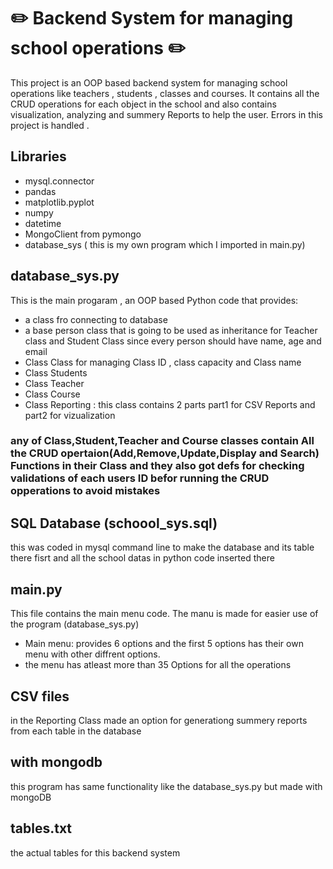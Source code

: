 # :pencil2: Backend System for managing school operations :pencil2:
This project is an OOP based backend system for managing school operations like teachers , students , classes and courses.
It contains all the CRUD operations for each object in the school and also contains visualization, analyzing and summery Reports to help the user.
Errors  in this project is handled .
## Libraries 
- mysql.connector
- pandas 
- matplotlib.pyplot
- numpy
- datetime
- MongoClient from pymongo
- database_sys ( this is my own program which I imported in main.py)
## database_sys.py 
This is the main progaram , an OOP based Python code that provides:
- a class fro connecting to database
- a base person class that is going to be used as inheritance for Teacher class and Student Class since every person should have name, age and email 
- Class Class for managing Class ID , class capacity and Class name
- Class Students
- Class Teacher
- Class Course
- Class Reporting : this class contains 2 parts part1 for CSV Reports and part2 for vizualization
### any of Class,Student,Teacher and Course classes contain All the CRUD opertaion(Add,Remove,Update,Display and Search) Functions in their Class and they also got defs for checking validations of each users ID befor running the CRUD opperations to avoid mistakes
## SQL Database (schoool_sys.sql)
this was coded in mysql command line to make the database and its table there fisrt and all the school datas in python code inserted there
## main.py
This file contains the main menu code. The manu is made for easier use of the program (database_sys.py)
- Main menu: provides 6 options and the first 5 options has their own menu with other diffrent options.
- the menu has atleast more than 35 Options for all the operations
## CSV files
in the Reporting Class made an option for generationg summery reports from each table in the database 
## with mongodb 
this program has same functionality like the database_sys.py but made with mongoDB 
## tables.txt 
the actual tables for this backend system
